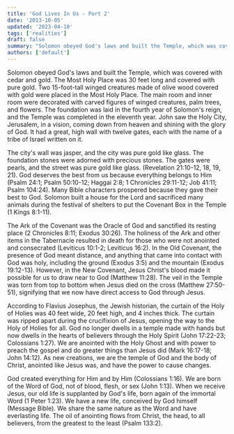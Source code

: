 ```yaml
---
title: 'God Lives In Us - Part 2'
date: '2013-10-05'
updated: '2023-04-10'
tags: ['realities']
draft: false
summary: "Solomon obeyed God's laws and built the Temple, which was covered with cedar and gold. The Most Holy Place was 30 feet long and covered with pure gold. Two 15-foot-tall winged creatures made of olive wood covered with gold were placed in the Most Holy Place."
authors: ['default']
---
```


Solomon obeyed God's laws and built the Temple, which was covered with cedar and gold. The Most Holy Place was 30 feet long and covered with pure gold. Two 15-foot-tall winged creatures made of olive wood covered with gold were placed in the Most Holy Place. The main room and inner room were decorated with carved figures of winged creatures, palm trees, and flowers. The foundation was laid in the fourth year of Solomon's reign, and the Temple was completed in the eleventh year. John saw the Holy City, Jerusalem, in a vision, coming down from heaven and shining with the glory of God. It had a great, high wall with twelve gates, each with the name of a tribe of Israel written on it.

The city's wall was jasper, and the city was pure gold like glass. The foundation stones were adorned with precious stones. The gates were pearls, and the street was pure gold like glass. (Revelation 21:10-12, 18, 19, 21). God deserves the best from us because everything belongs to Him (Psalm 24:1; Psalm 50:10-12; Haggai 2:8; 1 Chronicles 29:11-12; Job 41:11; Psalm 104:24). Many Bible characters prospered because they gave their best to God. Solomon built a house for the Lord and sacrificed many animals during the festival of shelters to put the Covenant Box in the Temple (1 Kings 8:1-11).

The Ark of the Covenant was the Oracle of God and sanctified its resting place (2 Chronicles 8:11; Exodus 30:26). The holiness of the Ark and other items in the Tabernacle resulted in death for those who were not anointed and consecrated (Leviticus 10:1-2; Leviticus 16:2). In the Old Covenant, the presence of God meant distance, and anything that came into contact with God was holy, including the ground (Exodus 3:5) and the mountain (Exodus 19:12-13). However, in the New Covenant, Jesus Christ's blood made it possible for us to draw near to God (Matthew 11:28). The veil in the Temple was torn from top to bottom when Jesus died on the cross (Matthew 27:50-51), signifying that we now have direct access to God through Jesus.

According to Flavius Josephus, the Jewish historian, the curtain of the Holy of Holies was 40 feet wide, 20 feet high, and 4 inches thick. The curtain was ripped apart during the crucifixion of Jesus, opening the way to the Holy of Holies for all. God no longer dwells in a temple made with hands but now dwells in the hearts of believers through the Holy Spirit (John 17:22-23; Colossians 1:27). We are anointed with the Holy Ghost and with power to preach the gospel and do greater things than Jesus did (Mark 16:17-18; John 14:12). As new creations, we are the temple of God and the body of Christ, anointed like Jesus was, and have the power to cause changes.

God created everything for Him and by Him (Colossians 1:16). We are born of the Word of God, not of blood, flesh, or sex (John 1:13). When we receive Jesus, our old life is supplanted by God's life, born again of the immortal Word (1 Peter 1:23). We have a new life, conceived by God himself (Message Bible). We share the same nature as the Word and have everlasting life. The oil of anointing flows from Christ, the head, to all believers, from the greatest to the least (Psalm 133:2).
